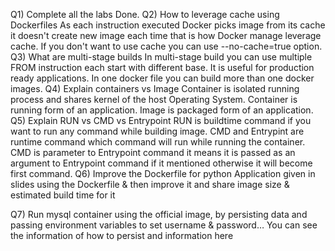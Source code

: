 Q1) Complete all the labs
    Done.
Q2) How to leverage cache using Dockerfiles
    As each instruction executed Docker picks image from its cache it doesn't create new image each time
    that is how Docker manage leverage cache. If you don't want to use cache you can use --no-cache=true option.
Q3) What are multi-stage builds
    In multi-stage build you can use multiple FROM instruction each start with different base. It is useful for production ready applications. In one docker file you can build more than one docker images.
Q4) Explain containers vs Image
    Container is isolated running process and shares kernel of the host Operating System. 
    Container is running form of an application.
    Image is packaged form of an application. 
Q5) Explain RUN vs CMD vs Entrypoint
    RUN is buildtime command if you want to run any command while building image.
    CMD and Entrypint are runtime command which command will run while running the container.
    CMD is parameter to Entrypoint command it means it is passed as an argument to Entrypoint command if it mentioned otherwise it will become first command.
Q6) Improve the Dockerfile for python Application given in slides using the Dockerfile & then improve it and share image size & estimated build time for it

Q7) Run mysql container using the official image, by persisting data and passing environment variables to set username & password… You can see the information of how to persist and information here